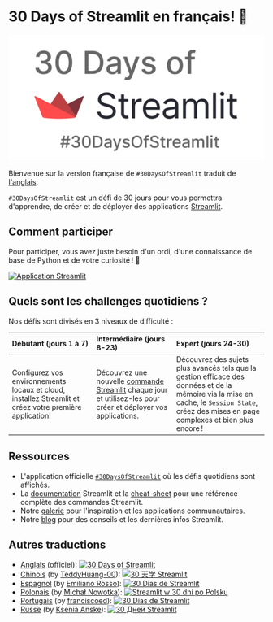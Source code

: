 # 30 Days of Streamlit en français! 🎈

<img src='../../3AF34648-C61D-47CE-9E56-C496C5A7C240.jpeg' hauteur=250>

Bienvenue sur la version française de `#30DaysOfStreamlit` traduit de [l'anglais](https://30days.streamlitapp.com/).

 `#30DaysOfStreamlit` est un défi de 30 jours pour vous permettra d'apprendre, de créer et de déployer des applications [Streamlit](https://streamlit.io).

## Comment participer

Pour participer, vous avez juste besoin d'un ordi, d'une connaissance de base de Python et de votre curiosité ! 🧠

[![Application Streamlit](https://static.streamlit.io/badges/streamlit_badge_black_white.svg)](https://30days-in-french.streamlitapp.com/)


## Quels sont les challenges quotidiens ?

Nos défis sont divisés en 3 niveaux de difficulté :

| Débutant (jours 1 à 7) | Intermédiaire (jours 8-23) | Expert (jours 24-30) |
| :--- | :---- | :--- |
| Configurez vos environnements locaux et cloud, installez Streamlit et créez votre première application!| Découvrez une nouvelle [commande Streamlit](https://docs.streamlit.io/library/api-reference) chaque jour et utilisez-les pour créer et déployer vos applications. | Découvrez des sujets plus avancés tels que la gestion efficace des données et de la mémoire via la mise en cache, le `Session State`, créez des mises en page complexes et bien plus encore !

## Ressources

- L'application officielle [`#30DaysOfStreamlit`](https://30days-in-french.streamlitapp.com/) où les défis quotidiens sont affichés.
- La [documentation](https://docs.streamlit.io/) Streamlit et la [cheat-sheet](https://docs.streamlit.io/library/cheatsheet) pour une référence complète des commandes Streamlit.
- Notre [galerie](https://streamlit.io/gallery) pour l'inspiration et les applications communautaires.
- Notre [blog](https://blog.streamlit.io/how-to-master-streamlit-for-data-science/) pour des conseils et les dernières infos Streamlit.

## Autres traductions

- [Anglais](https://github.com/streamlit/30days) (officiel): [![30 Days of Streamlit](https://static.streamlit.io/badges/streamlit_badge_black_white.svg)](https://30days.streamlit.app)
- [Chinois](https://github.com/TeddyHuang-00/30days-Chinese) (by [TeddyHuang-00](https://github.com/TeddyHuang-00)): [![30 天学 Streamlit](https://static.streamlit.io/badges/streamlit_badge_black_white.svg)](https://30days-chinese.streamlit.app)
- [Espagnol](https://github.com/streamlit/30days-spanish/) (by [Emiliano Rosso](https://github.com/arraydude)): [![30 Dias de Streamlit](https://static.streamlit.io/badges/streamlit_badge_black_white.svg)](https://30days-in-spanish.streamlit.app/)
- [Polonais](https://github.com/streamlit/30days-polish) (by [Michał Nowotka](https://github.com/sfc-gh-mnowotka)): [![Streamlit w 30 dni po Polsku](https://static.streamlit.io/badges/streamlit_badge_black_white.svg)](https://w30dni.streamlit.app/)
- [Portugais](https://github.com/franciscoed/30days) (by [franciscoed](https://github.com/franciscoed)): [![30 Dias de Streamlit](https://static.streamlit.io/badges/streamlit_badge_black_white.svg)](https://30dias.streamlit.app/)
- [Russe](https://github.com/kseniaanske/30days) (by [Ksenia Anske](https://github.com/kseniaanske)): [![30 Дней Streamlit](https://static.streamlit.io/badges/streamlit_badge_black_white.svg)](https://30days-in-russian.streamlit.app/)
